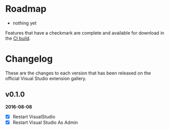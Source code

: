 # Roadmap

- nothing yet

Features that have a checkmark are complete and available for
download in the
[CI build](http://vsixgallery.com/extension/YD.RestartVisualStudio/).

# Changelog

These are the changes to each version that has been released
on the official Visual Studio extension gallery.

## v0.1.0

**2016-08-08**

- [x] Restart VisualStudio
- [x] Restart Visual Studio As Admin
